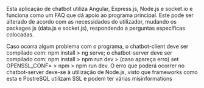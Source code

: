 Esta aplicação de chatbot utiliza Angular, Express.js, Node.js e socket.io e funciona como um FAQ que dá apoio ao programa principal. Este pode ser alterado de acordo com as necessidades do utilizador, mudando os packages js (data.js e socket.js), respondendo a perguntas específicas colocadas. 

Caso ocorra algum problema com o programa, o chatbot-client deve ser compilado com: npm install > ng serve; o chatbot-server deve ser compilado com: npm install > npm run dev > (caso apareça erro) set OPENSSL_CONF= > npm > npm run dev. O erro que poderá ocorrer no chatbot-server deve-se à utilização de Node.js, visto que frameworks como esta e PostreSQL utilizam SSL e podem ter várias misinformations